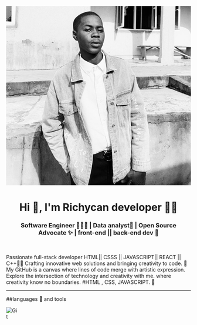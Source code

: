 <img src="WhatsApp Image 2024-01-20 at 4.38.47 AM.jpeg" alt="">

<br/>
<h1 align="center">Hi 👋, I'm Richycan developer 👑👑</h1>
<h3 align="center">Software Engineer 👩🏾‍💻 | Data analyst🎨 | Open Source Advocate ✨ | front-end || back-end dev 🧡 </h3>
<br/>

Passionate full-stack developer HTML|| CSSS || JAVASCRIPT|| REACT || C++🐍🌐 Crafting innovative web solutions and bringing creativity to code. 🎨 My GitHub is a canvas where lines of code merge with artistic expression. Explore the intersection of technology and creativity with me. where creativity know no boundaries. #HTML , CSS, JAVASCRIPT. 🚀

   <p align="left">
    
   </p>

---


##languages 🚋 and tools

<img align="left" alt="Git" width="30px" style="padding-right:10px;" src="https://cdn.jsdelivr.net/gh/devicons/devicon/icons/git/git-original.svg" />

